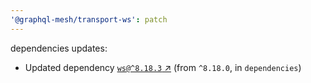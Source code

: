 ```yaml
---
'@graphql-mesh/transport-ws': patch
---
```


dependencies updates: 

- Updated dependency [`ws@^8.18.3` ↗︎](https://www.npmjs.com/package/ws/v/8.18.3) (from `^8.18.0`, in `dependencies`)
